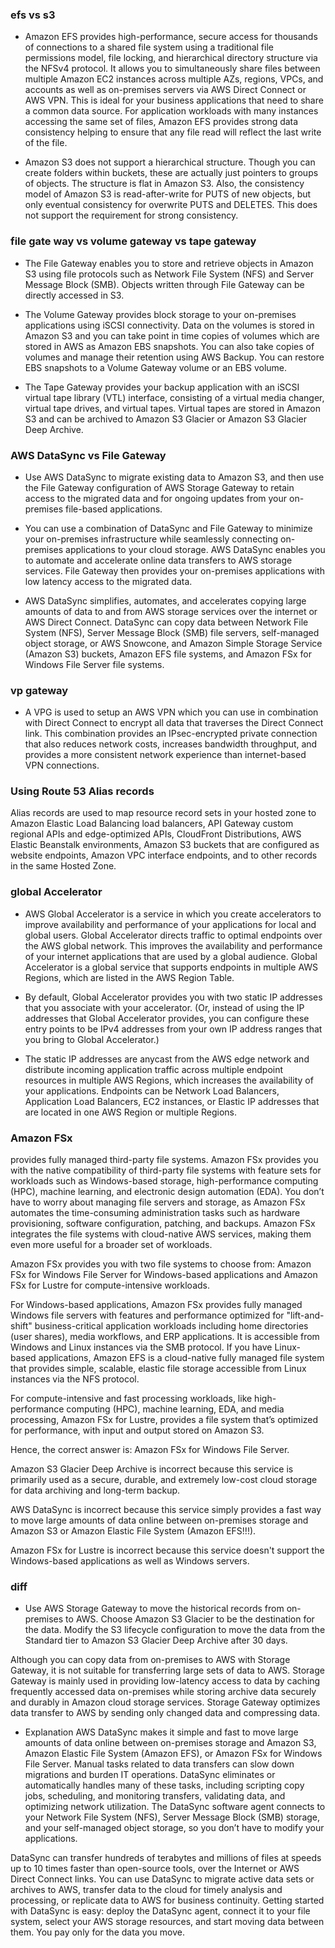 ### efs vs s3

- Amazon EFS provides high-performance, secure access for thousands of connections to a shared file system using a traditional file permissions model, file locking, and hierarchical directory structure via the NFSv4 protocol.
It allows you to simultaneously share files between multiple Amazon EC2 instances across multiple AZs, regions, VPCs, and accounts as well as on-premises servers via AWS Direct Connect or AWS VPN.
This is ideal for your business applications that need to share a common data source. For application workloads with many instances accessing the same set of files, Amazon EFS provides strong data consistency helping to ensure that any file read will reflect the last write of the file.

- Amazon S3 does not support a hierarchical structure. Though you can create folders within buckets, these are actually just pointers to groups of objects. The structure is flat in Amazon S3. Also, the consistency model of Amazon S3 is read-after-write for PUTS of new objects, but only eventual consistency for overwrite PUTS and DELETES. This does not support the requirement for strong consistency.

### file gate way vs volume gateway vs tape gateway
- The File Gateway enables you to store and retrieve objects in Amazon S3 using file protocols such as Network File System (NFS) and Server Message Block (SMB). Objects written through File Gateway can be directly accessed in S3.

- The Volume Gateway provides block storage to your on-premises applications using iSCSI connectivity. Data on the volumes is stored in Amazon S3 and you can take point in time copies of volumes which are stored in AWS as Amazon EBS snapshots. You can also take copies of volumes and manage their retention using AWS Backup. You can restore EBS snapshots to a Volume Gateway volume or an EBS volume.

- The Tape Gateway provides your backup application with an iSCSI virtual tape library (VTL) interface, consisting of a virtual media changer, virtual tape drives, and virtual tapes. Virtual tapes are stored in Amazon S3 and can be archived to Amazon S3 Glacier or Amazon S3 Glacier Deep Archive.

### AWS DataSync vs File Gateway
- Use AWS DataSync to migrate existing data to Amazon S3, and then use the File Gateway configuration of AWS Storage Gateway to retain access to the migrated data and for ongoing updates from your on-premises file-based applications.

- You can use a combination of DataSync and File Gateway to minimize your on-premises infrastructure while seamlessly connecting on-premises applications to your cloud storage. AWS DataSync enables you to automate and accelerate online data transfers to AWS storage services. File Gateway then provides your on-premises applications with low latency access to the migrated data.  

- AWS DataSync simplifies, automates, and accelerates copying large amounts of data to and from AWS storage services over the internet or AWS Direct Connect. DataSync can copy data between Network File System (NFS), Server Message Block (SMB) file servers, self-managed object storage, or AWS Snowcone, and Amazon Simple Storage Service (Amazon S3) buckets, Amazon EFS file systems, and Amazon FSx for Windows File Server file systems.


### vp gateway
- A VPG is used to setup an AWS VPN which you can use in combination with Direct Connect to encrypt all data that traverses the Direct Connect link. This combination provides an IPsec-encrypted private connection that also reduces network costs, increases bandwidth throughput, and provides a more consistent network experience than internet-based VPN connections.

### Using Route 53 Alias records
Alias records are used to map resource record sets in your hosted zone to Amazon Elastic Load Balancing load balancers, API Gateway custom regional APIs and edge-optimized APIs, CloudFront Distributions, AWS Elastic Beanstalk environments, Amazon S3 buckets that are configured as website endpoints, Amazon VPC interface endpoints, and to other records in the same Hosted Zone.


### global Accelerator
- AWS Global Accelerator is a service in which you create accelerators to improve availability and performance of your applications for local and global users. Global Accelerator directs traffic to optimal endpoints over the AWS global network. This improves the availability and performance of your internet applications that are used by a global audience. Global Accelerator is a global service that supports endpoints in multiple AWS Regions, which are listed in the AWS Region Table.

- By default, Global Accelerator provides you with two static IP addresses that you associate with your accelerator. (Or, instead of using the IP addresses that Global Accelerator provides, you can configure these entry points to be IPv4 addresses from your own IP address ranges that you bring to Global Accelerator.)

- The static IP addresses are anycast from the AWS edge network and distribute incoming application traffic across multiple endpoint resources in multiple AWS Regions, which increases the availability of your applications. Endpoints can be Network Load Balancers, Application Load Balancers, EC2 instances, or Elastic IP addresses that are located in one AWS Region or multiple Regions.


### Amazon FSx 
provides fully managed third-party file systems. Amazon FSx provides you with the native compatibility of third-party file systems with feature sets for workloads such as Windows-based storage, high-performance computing (HPC), machine learning, and electronic design automation (EDA). You don’t have to worry about managing file servers and storage, as Amazon FSx automates the time-consuming administration tasks such as hardware provisioning, software configuration, patching, and backups. Amazon FSx integrates the file systems with cloud-native AWS services, making them even more useful for a broader set of workloads.

Amazon FSx provides you with two file systems to choose from: Amazon FSx for Windows File Server for Windows-based applications and Amazon FSx for Lustre for compute-intensive workloads.


For Windows-based applications, Amazon FSx provides fully managed Windows file servers with features and performance optimized for "lift-and-shift" business-critical application workloads including home directories (user shares), media workflows, and ERP applications. It is accessible from Windows and Linux instances via the SMB protocol. If you have Linux-based applications, Amazon EFS is a cloud-native fully managed file system that provides simple, scalable, elastic file storage accessible from Linux instances via the NFS protocol.

For compute-intensive and fast processing workloads, like high-performance computing (HPC), machine learning, EDA, and media processing, Amazon FSx for Lustre, provides a file system that’s optimized for performance, with input and output stored on Amazon S3.

Hence, the correct answer is: Amazon FSx for Windows File Server.

Amazon S3 Glacier Deep Archive is incorrect because this service is primarily used as a secure, durable, and extremely low-cost cloud storage for data archiving and long-term backup.

AWS DataSync is incorrect because this service simply provides a fast way to move large amounts of data online between on-premises storage and Amazon S3 or Amazon Elastic File System (Amazon EFS!!!).

Amazon FSx for Lustre is incorrect because this service doesn't support the Windows-based applications as well as Windows servers.

### diff
- Use AWS Storage Gateway to move the historical records from on-premises to AWS. Choose Amazon S3 Glacier to be the destination for the data. Modify the S3 lifecycle configuration to move the data from the Standard tier to Amazon S3 Glacier Deep Archive after 30 days.

Although you can copy data from on-premises to AWS with Storage Gateway, it is not suitable for transferring large sets of data to AWS. Storage Gateway is mainly used in providing low-latency access to data by caching frequently accessed data on-premises while storing archive data securely and durably in Amazon cloud storage services. Storage Gateway optimizes data transfer to AWS by sending only changed data and compressing data.

- Explanation
AWS DataSync makes it simple and fast to move large amounts of data online between on-premises storage and Amazon S3, Amazon Elastic File System (Amazon EFS), or Amazon FSx for Windows File Server. Manual tasks related to data transfers can slow down migrations and burden IT operations. DataSync eliminates or automatically handles many of these tasks, including scripting copy jobs, scheduling, and monitoring transfers, validating data, and optimizing network utilization. The DataSync software agent connects to your Network File System (NFS), Server Message Block (SMB) storage, and your self-managed object storage, so you don’t have to modify your applications.

DataSync can transfer hundreds of terabytes and millions of files at speeds up to 10 times faster than open-source tools, over the Internet or AWS Direct Connect links. You can use DataSync to migrate active data sets or archives to AWS, transfer data to the cloud for timely analysis and processing, or replicate data to AWS for business continuity. Getting started with DataSync is easy: deploy the DataSync agent, connect it to your file system, select your AWS storage resources, and start moving data between them. You pay only for the data you move.
